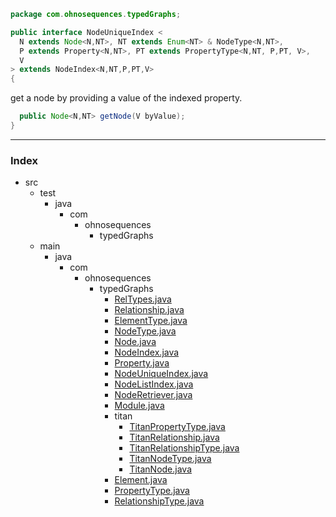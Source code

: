 
```java
package com.ohnosequences.typedGraphs;

public interface NodeUniqueIndex <
  N extends Node<N,NT>, NT extends Enum<NT> & NodeType<N,NT>,
  P extends Property<N,NT>, PT extends PropertyType<N,NT, P,PT, V>,
  V
> extends NodeIndex<N,NT,P,PT,V> 
{
```


  get a node by providing a value of the indexed property.


```java
  public Node<N,NT> getNode(V byValue);
}
```


------

### Index

+ src
  + test
    + java
      + com
        + ohnosequences
          + typedGraphs
  + main
    + java
      + com
        + ohnosequences
          + typedGraphs
            + [RelTypes.java][main/java/com/ohnosequences/typedGraphs/RelTypes.java]
            + [Relationship.java][main/java/com/ohnosequences/typedGraphs/Relationship.java]
            + [ElementType.java][main/java/com/ohnosequences/typedGraphs/ElementType.java]
            + [NodeType.java][main/java/com/ohnosequences/typedGraphs/NodeType.java]
            + [Node.java][main/java/com/ohnosequences/typedGraphs/Node.java]
            + [NodeIndex.java][main/java/com/ohnosequences/typedGraphs/NodeIndex.java]
            + [Property.java][main/java/com/ohnosequences/typedGraphs/Property.java]
            + [NodeUniqueIndex.java][main/java/com/ohnosequences/typedGraphs/NodeUniqueIndex.java]
            + [NodeListIndex.java][main/java/com/ohnosequences/typedGraphs/NodeListIndex.java]
            + [NodeRetriever.java][main/java/com/ohnosequences/typedGraphs/NodeRetriever.java]
            + [Module.java][main/java/com/ohnosequences/typedGraphs/Module.java]
            + titan
              + [TitanPropertyType.java][main/java/com/ohnosequences/typedGraphs/titan/TitanPropertyType.java]
              + [TitanRelationship.java][main/java/com/ohnosequences/typedGraphs/titan/TitanRelationship.java]
              + [TitanRelationshipType.java][main/java/com/ohnosequences/typedGraphs/titan/TitanRelationshipType.java]
              + [TitanNodeType.java][main/java/com/ohnosequences/typedGraphs/titan/TitanNodeType.java]
              + [TitanNode.java][main/java/com/ohnosequences/typedGraphs/titan/TitanNode.java]
            + [Element.java][main/java/com/ohnosequences/typedGraphs/Element.java]
            + [PropertyType.java][main/java/com/ohnosequences/typedGraphs/PropertyType.java]
            + [RelationshipType.java][main/java/com/ohnosequences/typedGraphs/RelationshipType.java]

[main/java/com/ohnosequences/typedGraphs/RelTypes.java]: RelTypes.java.md
[main/java/com/ohnosequences/typedGraphs/Relationship.java]: Relationship.java.md
[main/java/com/ohnosequences/typedGraphs/ElementType.java]: ElementType.java.md
[main/java/com/ohnosequences/typedGraphs/NodeType.java]: NodeType.java.md
[main/java/com/ohnosequences/typedGraphs/Node.java]: Node.java.md
[main/java/com/ohnosequences/typedGraphs/NodeIndex.java]: NodeIndex.java.md
[main/java/com/ohnosequences/typedGraphs/Property.java]: Property.java.md
[main/java/com/ohnosequences/typedGraphs/NodeUniqueIndex.java]: NodeUniqueIndex.java.md
[main/java/com/ohnosequences/typedGraphs/NodeListIndex.java]: NodeListIndex.java.md
[main/java/com/ohnosequences/typedGraphs/NodeRetriever.java]: NodeRetriever.java.md
[main/java/com/ohnosequences/typedGraphs/Module.java]: Module.java.md
[main/java/com/ohnosequences/typedGraphs/titan/TitanPropertyType.java]: titan/TitanPropertyType.java.md
[main/java/com/ohnosequences/typedGraphs/titan/TitanRelationship.java]: titan/TitanRelationship.java.md
[main/java/com/ohnosequences/typedGraphs/titan/TitanRelationshipType.java]: titan/TitanRelationshipType.java.md
[main/java/com/ohnosequences/typedGraphs/titan/TitanNodeType.java]: titan/TitanNodeType.java.md
[main/java/com/ohnosequences/typedGraphs/titan/TitanNode.java]: titan/TitanNode.java.md
[main/java/com/ohnosequences/typedGraphs/Element.java]: Element.java.md
[main/java/com/ohnosequences/typedGraphs/PropertyType.java]: PropertyType.java.md
[main/java/com/ohnosequences/typedGraphs/RelationshipType.java]: RelationshipType.java.md